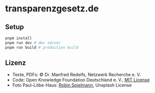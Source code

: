 # transparenzgesetz.de

## Setup

```bash
pnpm install
pnpm run dev # dev server
pnpm run build # production build
```

## Lizenz

- Texte, PDFs: © Dr. Manfred Redelfs, Netzwerk Recherche e. V.
- Code: Open Knowledge Foundation Deutschland e. V., [MIT License](./LICENSE)
- Foto Paul-Löbe-Haus: [Robin Spielmann](https://unsplash.com/photos/tLLmz54M8I8), Unsplash License
